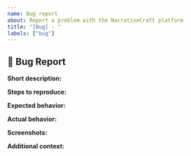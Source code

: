 ```yaml
---
name: Bug report
about: Report a problem with the NarrativeCraft platform
title: "[Bug] - "
labels: ["bug"]
---
```


## 🐛 Bug Report

**Short description:**
<!-- A brief description of the bug. -->

**Steps to reproduce:**
<!-- Detailed steps to reproduce the issue. -->

**Expected behavior:**
<!-- What you expected to happen. -->

**Actual behavior:**
<!-- What actually happened. -->

**Screenshots:**
<!-- Add any screenshots that may help us understand the issue. -->

**Additional context:**
<!-- Any additional information that might help us solve the issue. -->
